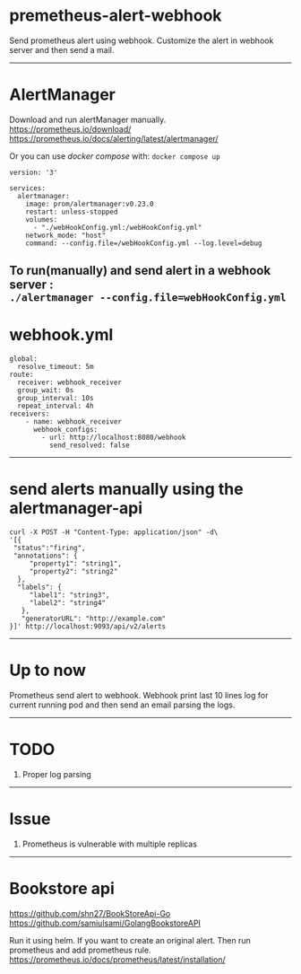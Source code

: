 # premetheus-alert-webhook
Send prometheus alert using webhook. Customize the alert in webhook server and then send a mail.

-----------------------------
# AlertManager
Download and run alertManager manually. <br>
https://prometheus.io/download/ <br>
https://prometheus.io/docs/alerting/latest/alertmanager/

Or you can use <i> docker compose </i> with:
``
docker compose up
``

```
version: '3'

services:
  alertmanager:
    image: prom/alertmanager:v0.23.0
    restart: unless-stopped
    volumes:
      - "./webHookConfig.yml:/webHookConfig.yml"
    network_mode: "host"
    command: --config.file=/webHookConfig.yml --log.level=debug
```

To run(manually) and send alert in a webhook server : <br>
`./alertmanager --config.file=webHookConfig.yml`
------------------------------
# webhook.yml
````
global:
  resolve_timeout: 5m
route:
  receiver: webhook_receiver
  group_wait: 0s
  group_interval: 10s
  repeat_interval: 4h
receivers:
    - name: webhook_receiver
      webhook_configs:
        - url: http://localhost:8080/webhook
          send_resolved: false
````

---------------------------------

# send alerts manually using the alertmanager-api
````
curl -X POST -H "Content-Type: application/json" -d\
'[{
 "status":"firing",
 "annotations": {
     "property1": "string1",
     "property2": "string2"
  },
  "labels": {
     "label1": "string3",
     "label2": "string4"
   },
   "generatorURL": "http://example.com"
}]' http://localhost:9093/api/v2/alerts
````

-------------------- 

# Up to now
Prometheus send alert to webhook. Webhook print last 10 lines log for current running pod and then send an email 
parsing the logs.


--------------------

# TODO
 1. Proper log parsing

----------------------
# Issue
  1. Prometheus is vulnerable with multiple replicas
----------------------

# Bookstore api
https://github.com/shn27/BookStoreApi-Go <br>
https://github.com/samiulsami/GolangBookstoreAPI

Run it using helm. If you want to create an original alert. Then run prometheus and add prometheus rule.
https://prometheus.io/docs/prometheus/latest/installation/